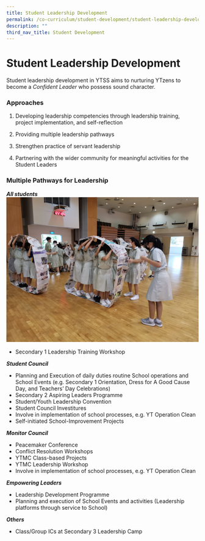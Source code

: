 ```yaml
---
title: Student Leadership Development
permalink: /co-curriculum/student-development/student-leadership-development/
description: ""
third_nav_title: Student Development
---
```

# **Student Leadership Development**

Student leadership development in YTSS aims to nurturing YTzens to become a *Confident Leader* who possess sound character.

### **Approaches**
1.	Developing leadership competencies through leadership training, project implementation, and self-reflection

2.	Providing multiple leadership pathways

3.	Strengthen practice of servant leadership

4.	Partnering with the wider community for meaningful activities for the Student Leaders

### **Multiple Pathways for Leadership**
***All students***
![](/images/photo_secondary%201%20leadership%20training%20workshop.jpg)
* Secondary 1 Leadership Training Workshop

***Student Council***
* Planning and Execution of daily duties routine School operations and School Events (e.g. Secondary 1 Orientation, Dress for A Good Cause Day, and Teachers’ Day Celebrations)
* Secondary 2 Aspiring Leaders Programme
* Student/Youth Leadership Convention 
* Student Council Investitures
* Involve in implementation of school processes, e.g. YT Operation Clean
* Self-initiated School-Improvement Projects

***Monitor Council***
* Peacemaker Conference
* Conflict Resolution Workshops
* YTMC Class-based Projects
* YTMC Leadership Workshop
* Involve in implementation of school processes, e.g. YT Operation Clean

***Empowering Leaders***
* Leadership Development Programme
* Planning and execution of School Events and activities (Leadership platforms through service to School)

***Others***
* Class/Group ICs at Secondary 3 Leadership Camp
